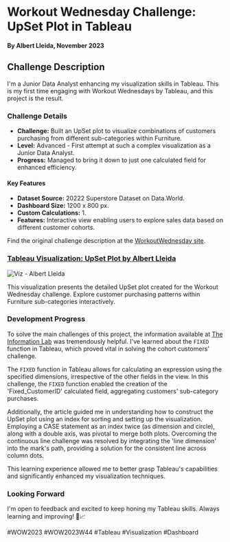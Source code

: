 # Workout Wednesday Challenge: UpSet Plot in Tableau
**By Albert Lleida, November 2023**

## Challenge Description

I'm a Junior Data Analyst enhancing my visualization skills in Tableau. This is my first time engaging with Workout Wednesdays by Tableau, and this project is the result.

### Challenge Details

- **Challenge:** Built an UpSet plot to visualize combinations of customers purchasing from different sub-categories within Furniture.
- **Level:** Advanced - First attempt at such a complex visualization as a Junior Data Analyst.
- **Progress:** Managed to bring it down to just one calculated field for enhanced efficiency.

#### Key Features

- **Dataset Source:** 20222 Superstore Dataset on Data.World.
- **Dashboard Size:** 1200 x 800 px.
- **Custom Calculations:** 1.
- **Features:** Interactive view enabling users to explore sales data based on different customer cohorts.

Find the original challenge description at the [WorkoutWednesday site](https://workout-wednesday.com/2023w44tab).


### [Tableau Visualization: UpSet Plot by Albert Lleida](https://public.tableau.com/app/profile/albert1030/viz/UpSetPlot-WOW2023W44/Historia1?publish=yes)

![Viz - Albert Lleida](https://github.com/alleida23/Tableau_Viz_Challenges/assets/124719215/052c360b-b7a8-43b4-b184-b9ad31a46b8f)

This visualization presents the detailed UpSet plot created for the Workout Wednesday challenge. Explore customer purchasing patterns within Furniture sub-categories interactively.

### Development Progress

To solve the main challenges of this project, the information available at [The Information Lab](https://www.theinformationlab.co.uk/2020/01/19/creating-upset-plots-in-tableau/) was tremendously helpful. I've learned about the `FIXED` function in Tableau, which proved vital in solving the cohort customers' challenge.

The `FIXED` function in Tableau allows for calculating an expression using the specified dimensions, irrespective of the other fields in the view. In this challenge, the `FIXED` function enabled the creation of the 'Fixed_CustomerID' calculated field, aggregating customers' sub-category purchases.

Additionally, the article guided me in understanding how to construct the UpSet plot using an index for sorting and setting up the visualization. Employing a CASE statement as an index twice (as dimension and circle), along with a double axis, was pivotal to merge both plots. Overcoming the continuous line challenge was resolved by integrating the 'line dimension' into the mark's path, providing a solution for the consistent line across column dots.

This learning experience allowed me to better grasp Tableau's capabilities and significantly enhanced my visualization techniques.


### Looking Forward

I'm open to feedback and excited to keep honing my Tableau skills. Always learning and improving! 🚀📈

#WOW2023 #WOW2023W44 #Tableau #Visualization #Dashboard
